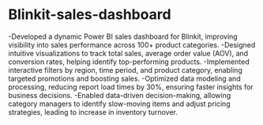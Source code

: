 # Blinkit-sales-dashboard
-Developed a dynamic Power BI sales dashboard for Blinkit, improving visibility into sales performance across 100+ product categories.
-Designed intuitive visualizations to track total sales, average order value (AOV), and conversion rates, helping identify top-performing products.
-Implemented interactive filters by region, time period, and product category, enabling targeted promotions and boosting sales.
-Optimized data modeling and processing, reducing report load times by 30%, ensuring faster insights for business decisions.
-Enabled data-driven decision-making, allowing category managers to identify slow-moving items and adjust pricing strategies, leading to increase in inventory turnover.

